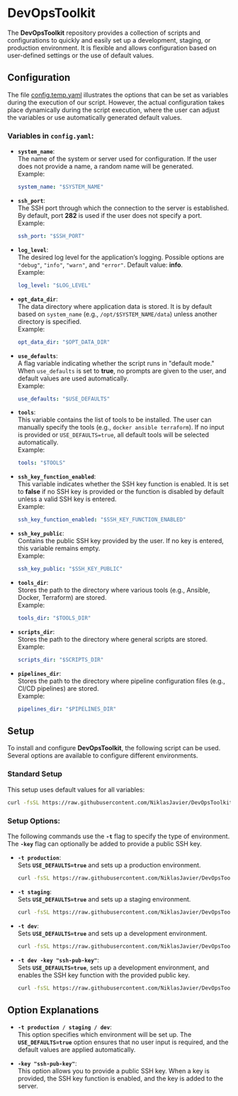 # DevOpsToolkit

The **DevOpsToolkit** repository provides a collection of scripts and configurations to quickly and easily set up a development, staging, or production environment. It is flexible and allows configuration based on user-defined settings or the use of default values.

## Configuration

The file [config.temp.yaml](https://github.com/NiklasJavier/DevOpsToolkit/blob/HEAD/environments/config.temp.yaml) illustrates the options that can be set as variables during the execution of our script. However, the actual configuration takes place dynamically during the script execution, where the user can adjust the variables or use automatically generated default values.

### Variables in `config.yaml`:

- **`system_name`**:  
  The name of the system or server used for configuration. If the user does not provide a name, a random name will be generated.  
  Example:  
  ```yaml
  system_name: "$SYSTEM_NAME"
  ```

- **`ssh_port`**:  
  The SSH port through which the connection to the server is established. By default, port **282** is used if the user does not specify a port.  
  Example:  
  ```yaml
  ssh_port: "$SSH_PORT"
  ```

- **`log_level`**:  
  The desired log level for the application’s logging. Possible options are `"debug"`, `"info"`, `"warn"`, and `"error"`. Default value: **info**.  
  Example:  
  ```yaml
  log_level: "$LOG_LEVEL"
  ```

- **`opt_data_dir`**:  
  The data directory where application data is stored. It is by default based on `system_name` (e.g., `/opt/$SYSTEM_NAME/data`) unless another directory is specified.  
  Example:  
  ```yaml
  opt_data_dir: "$OPT_DATA_DIR"
  ```

- **`use_defaults`**:  
  A flag variable indicating whether the script runs in "default mode." When `use_defaults` is set to **true**, no prompts are given to the user, and default values are used automatically.  
  Example:  
  ```yaml
  use_defaults: "$USE_DEFAULTS"
  ```

- **`tools`**:  
  This variable contains the list of tools to be installed. The user can manually specify the tools (e.g., `docker ansible terraform`). If no input is provided or `USE_DEFAULTS=true`, all default tools will be selected automatically.  
  Example:  
  ```yaml
  tools: "$TOOLS"
  ```

- **`ssh_key_function_enabled`**:  
  This variable indicates whether the SSH key function is enabled. It is set to **false** if no SSH key is provided or the function is disabled by default unless a valid SSH key is entered.  
  Example:  
  ```yaml
  ssh_key_function_enabled: "$SSH_KEY_FUNCTION_ENABLED"
  ```

- **`ssh_key_public`**:  
  Contains the public SSH key provided by the user. If no key is entered, this variable remains empty.  
  Example:  
  ```yaml
  ssh_key_public: "$SSH_KEY_PUBLIC"
  ```

- **`tools_dir`**:  
  Stores the path to the directory where various tools (e.g., Ansible, Docker, Terraform) are stored.  
  Example:  
  ```yaml
  tools_dir: "$TOOLS_DIR"
  ```

- **`scripts_dir`**:  
  Stores the path to the directory where general scripts are stored.  
  Example:  
  ```yaml
  scripts_dir: "$SCRIPTS_DIR"
  ```

- **`pipelines_dir`**:  
  Stores the path to the directory where pipeline configuration files (e.g., CI/CD pipelines) are stored.  
  Example:  
  ```yaml
  pipelines_dir: "$PIPELINES_DIR"
  ```

## Setup

To install and configure **DevOpsToolkit**, the following script can be used. Several options are available to configure different environments.

### Standard Setup

This setup uses default values for all variables:

```bash
curl -fsSL https://raw.githubusercontent.com/NiklasJavier/DevOpsToolkit/dev/environments/setup_devops_toolkit.sh | bash
```

### Setup Options:

The following commands use the **`-t`** flag to specify the type of environment. The **`-key`** flag can optionally be added to provide a public SSH key.

- **`-t production`**:  
  Sets **`USE_DEFAULTS=true`** and sets up a production environment.

  ```bash
  curl -fsSL https://raw.githubusercontent.com/NiklasJavier/DevOpsToolkit/dev/environments/setup_devops_toolkit.sh | bash -s -- -branch production
  ```

- **`-t staging`**:  
  Sets **`USE_DEFAULTS=true`** and sets up a staging environment.

  ```bash
  curl -fsSL https://raw.githubusercontent.com/NiklasJavier/DevOpsToolkit/dev/environments/setup_devops_toolkit.sh | bash -s -- -branch staging 
  ```

- **`-t dev`**:  
  Sets **`USE_DEFAULTS=true`** and sets up a development environment.

  ```bash
  curl -fsSL https://raw.githubusercontent.com/NiklasJavier/DevOpsToolkit/dev/environments/setup_devops_toolkit.sh | bash -s -- -branch dev
  ```

- **`-t dev -key "ssh-pub-key"`**:  
  Sets **`USE_DEFAULTS=true`**, sets up a development environment, and enables the SSH key function with the provided public key.

  ```bash
  curl -fsSL https://raw.githubusercontent.com/NiklasJavier/DevOpsToolkit/dev/environments/setup_devops_toolkit.sh | bash -s -- -branch dev -key "ssh-pub-key"
  ```

## Option Explanations

- **`-t production / staging / dev`**:  
  This option specifies which environment will be set up. The **`USE_DEFAULTS=true`** option ensures that no user input is required, and the default values are applied automatically.

- **`-key "ssh-pub-key"`**:  
  This option allows you to provide a public SSH key. When a key is provided, the SSH key function is enabled, and the key is added to the server.